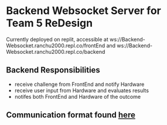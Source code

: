 # Backend Websocket Server for Team 5 ReDesign

Currently deployed on replit, accessible at ws://Backend-Websocket.ranchu2000.repl.co/frontEnd and ws://Backend-Websocket.ranchu2000.repl.co/backend

## Backend Responsibilities

- receive challenge from FrontEnd and notify Hardware
- receive user input from Hardware and evaluates results
- notifes both FrontEnd and Hardware of the outcome

## Communication format found [here](https://entuedu.sharepoint.com/:w:/t/BestestTBL/EfzMSxKWvEhPkG-lzZJGwMIBrmTH5h7sleOspmu8Ib_mRA?e=Nyi906)
